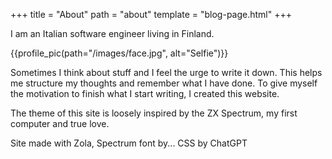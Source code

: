 +++
title = "About"
path = "about"
template = "blog-page.html"
+++

I am an Italian software engineer living in Finland.

{{profile_pic(path="/images/face.jpg", alt="Selfie")}}

Sometimes I think about stuff and I feel the urge to write it down. This helps me structure my thoughts and remember what I have done. To give myself the motivation to finish what I start writing, I created this website.

The theme of this site is loosely inspired by the ZX Spectrum, my first computer and true love.

Site made with Zola, Spectrum font by... CSS by ChatGPT